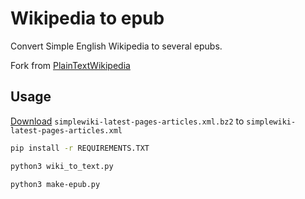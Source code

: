 # Wikipedia to epub

Convert Simple English Wikipedia to several epubs.

Fork from [PlainTextWikipedia](https://github.com/daveshap/PlainTextWikipedia)


## Usage

[Download](https://dumps.wikimedia.org/simplewiki/latest/) `simplewiki-latest-pages-articles.xml.bz2` to `simplewiki-latest-pages-articles.xml` 

```bash
pip install -r REQUIREMENTS.TXT
```

```bash
python3 wiki_to_text.py
```


```bash
python3 make-epub.py
```



